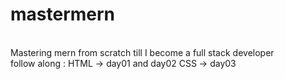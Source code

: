 # mastermern
<br>
Mastering mern from scratch till I become a full stack developer
<br>
follow along : 
HTML -> day01 and day02
CSS -> day03
